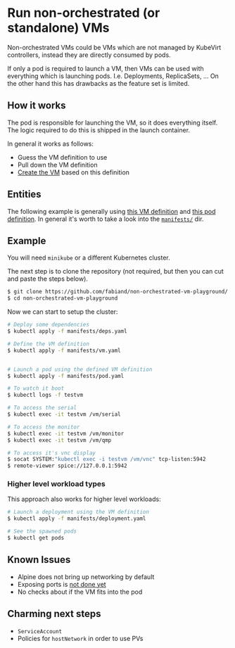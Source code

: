 # Run non-orchestrated (or standalone) VMs

Non-orchestrated VMs could be VMs which are not managed by KubeVirt controllers,
instead they are directly consumed by pods.

If only a pod is required to launch a VM, then VMs can be used with everything
which is launching pods. I.e. Deployments, ReplicaSets, …
On the other hand this has drawbacks as the feature set is limited.

## How it works

The pod is responsible for launching the VM, so it does everything itself.
The logic required to do this is shipped in the launch container.

In general it works as follows:

- Guess the VM definition to use
- Pull down the VM definition
- [Create the VM](launch.d/) based on this definition

## Entities

The following example is generally using [this VM definition](manifests/vm.yaml)
and [this pod definition](manifests/pod.yaml).
In general it's worth to take a look into the [`manifests/`](manifests/) dir.

## Example

You will need `minikube` or a different Kubernetes cluster.

The next step is to clone the repository (not required, but then you can cut
and paste the steps below).

```bash
$ git clone https://github.com/fabiand/non-orchestrated-vm-playground/
$ cd non-orchestrated-vm-playground
```

Now we can start to setup the cluster:

```bash
# Deploy some dependencies
$ kubectl apply -f manifests/deps.yaml

# Define the VM definition
$ kubectl apply -f manifests/vm.yaml


# Launch a pod using the defined VM definition
$ kubectl apply -f manifests/pod.yaml

# To watch it boot
$ kubectl logs -f testvm

# To access the serial
$ kubectl exec -it testvm /vm/serial

# To access the monitor
$ kubectl exec -it testvm /vm/monitor
$ kubectl exec -it testvm /vm/qmp

# To access it's vnc display
$ socat SYSTEM:"kubectl exec -i testvm /vm/vnc" tcp-listen:5942
$ remote-viewer spice://127.0.0.1:5942
```

### Higher level workload types

This approach also works for higher level workloads:

```bash
# Launch a deployment using the VM definition
$ kubectl apply -f manifests/deployment.yaml

# See the spawned pods
$ kubectl get pods
```

## Known Issues

- Alpine does not bring up networking by default
- Exposing ports is [not done yet](https://github.com/fabiand/pod-network-poc)
- No checks about if the VM fits into the pod

## Charming next steps

- `ServiceAccount`
- Policies for `hostNetwork` in order to use PVs
